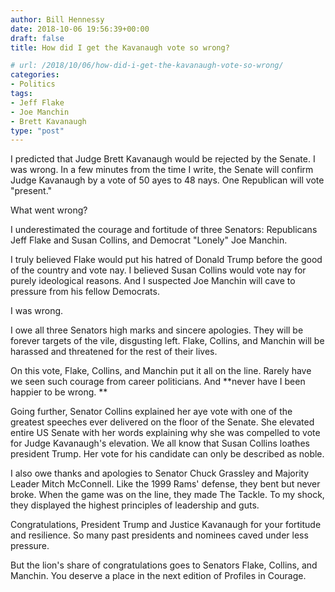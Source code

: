 ```yaml
---
author: Bill Hennessy
date: 2018-10-06 19:56:39+00:00
draft: false
title: How did I get the Kavanaugh vote so wrong?

# url: /2018/10/06/how-did-i-get-the-kavanaugh-vote-so-wrong/
categories:
- Politics
tags:
- Jeff Flake
- Joe Manchin
- Brett Kavanaugh
type: "post"
---
```





I predicted that Judge Brett Kavanaugh would be rejected by the Senate. I was wrong. In a few minutes from the time I write, the Senate will confirm Judge Kavanaugh by a vote of 50 ayes to 48 nays. One Republican will vote "present."







What went wrong? 







I underestimated the courage and fortitude of three Senators: Republicans Jeff Flake and Susan Collins, and Democrat "Lonely" Joe Manchin. 







I truly believed Flake would put his hatred of Donald Trump before the good of the country and vote nay. I believed Susan Collins would vote nay for purely ideological reasons. And I suspected Joe Manchin will cave to pressure from his fellow Democrats.







I was wrong.







I owe all three Senators high marks and sincere apologies. They will be forever targets of the vile, disgusting left. Flake, Collins, and Manchin will be harassed and threatened for the rest of their lives. 







On this vote, Flake, Collins, and Manchin put it all on the line. Rarely have we seen such courage from career politicians. And **never have I been happier to be wrong. **







Going further, Senator Collins explained her aye vote with one of the greatest speeches ever delivered on the floor of the Senate. She elevated entire US Senate with her words explaining why she was compelled to vote for Judge Kavanaugh's elevation. We all know that Susan Collins loathes president Trump. Her vote for his candidate can only be described as noble.







I also owe thanks and apologies to Senator Chuck Grassley and Majority Leader Mitch McConnell. Like the 1999 Rams' defense, they bent but never broke. When the game was on the line, they made The Tackle. To my shock, they displayed the highest principles of leadership and guts. 







Congratulations, President Trump and Justice Kavanaugh for your fortitude and resilience. So many past presidents and nominees caved under less pressure. 







But the lion's share of congratulations goes to Senators Flake, Collins, and Manchin. You deserve a place in the next edition of Profiles in Courage. 



